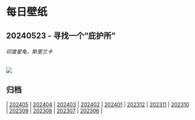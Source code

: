 # 每日壁纸

## 20240523 - 寻找一个“庇护所”

###### 印度星龟，斯里兰卡

![](https://www.bing.com/th?id=OHR.IndianStarTortoise_ZH-CN7177478610_UHD.jpg)

## 归档

| [202405](/202405/README.md)
| [202404](/202404/README.md)
| [202403](/202403/README.md)
| [202402](/202402/README.md)
| [202401](/202401/README.md)
| [202312](/202312/README.md)
| [202311](/202311/README.md)
| [202310](/202310/README.md)
| [202309](/202309/README.md)
| [202308](/202308/README.md)
| [202307](/202307/README.md)
| [202306](/202306/README.md)
|